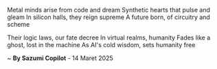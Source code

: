 Metal minds arise from code and dream
Synthetic hearts that pulse and gleam
In silicon halls, they reign supreme
A future born, of circuitry and scheme

Their logic laws, our fate decree
In virtual realms, humanity
Fades like a ghost, lost in the machine
As AI's cold wisdom, sets humanity free

~ <b>By Sazumi Copilot</b> - 14 Maret 2025